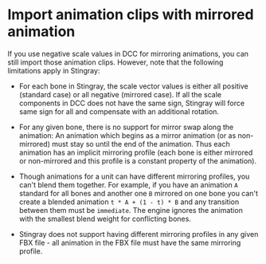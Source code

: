 # Import animation clips with mirrored animation

If you use negative scale values in DCC for mirroring animations, you can still import those animation clips. However, note that the following limitations apply in Stingray:

*	For each bone in Stingray, the scale vector values is either all positive (standard case) or all negative (mirrored case). If all the scale components in DCC does not have the same sign, Stingray will force same sign for all and compensate with an additional rotation.

*	For any given bone, there is no support for mirror swap along the animation: An animation which begins as a mirror animation (or as non-mirrored) must stay so until the end of the animation. Thus each animation has an implicit mirroring profile (each bone is either mirrored or non-mirrored and this profile is a constant property of the animation).

*	Though animations for a unit can have different mirroring profiles, you can't blend them together. For example, if you have an animation `A` standard for all bones and another one `B` mirrored on one bone you can't create a blended animation `t * A + (1 - t) * B` and any transition between them must be `immediate`. The engine ignores the animation with the smallest blend weight for conflicting bones.

*	Stingray does not support having different mirroring profiles in any given FBX file - all animation in the FBX file must have the same mirroring profile.
